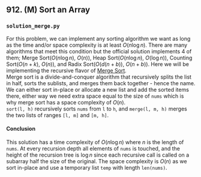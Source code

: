## 912. (M) Sort an Array

### `solution_merge.py`
For this problem, we can implement any sorting algorithm we want as long as the time and/or space complexity is at least $O(n\log n)$. There are many algorithms that meet this condition but the official solution implements 4 of them; Merge Sort($O(n\log n)$, $O(n)$), Heap Sort($O(n\log n)$, $O(\log n)$), Counting Sort($O(n+k)$, $O(n)$), and Radix Sort($O(d(n+b))$, $O(n+b)$). Here we will be implementing the recursive flavor of [Merge Sort](https://en.wikipedia.org/wiki/Merge_sort).  
Merge sort is a divide-and-conquer algorithm that recursively splits the list in half, sorts the sublists, and merges them back together - hence the name. We can either sort in-place or allocate a new list and add the sorted items there, either way we need extra space equal to the size of `nums` which is why merge sort has a space complexity of $O(n)$.  
`sort(l, h)` recursively sorts `nums` from `l` to `h`, and `merge(l, m, h)` merges the two lists of ranges `[l, m]` and `[m, h]`.  

#### Conclusion
This solution has a time complexity of $O(n\log n)$ where $n$ is the length of `nums`. At every recursion depth all elements of `nums` is touched, and the height of the recursion tree is $\log n$ since each recursive call is called on a subarray half the size of the original. The space complexity is $O(n)$ as we sort in-place and use a temporary list `temp` with length `len(nums)`.  
  

